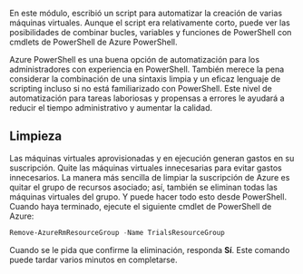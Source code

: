 En este módulo, escribió un script para automatizar la creación de varias máquinas virtuales. Aunque el script era relativamente corto, puede ver las posibilidades de combinar bucles, variables y funciones de PowerShell con cmdlets de PowerShell de Azure PowerShell.

Azure PowerShell es una buena opción de automatización para los administradores con experiencia en PowerShell. También merece la pena considerar la combinación de una sintaxis limpia y un eficaz lenguaje de scripting incluso si no está familiarizado con PowerShell. Este nivel de automatización para tareas laboriosas y propensas a errores le ayudará a reducir el tiempo administrativo y aumentar la calidad.

## <a name="cleanup"></a>Limpieza
Las máquinas virtuales aprovisionadas y en ejecución generan gastos en su suscripción. Quite las máquinas virtuales innecesarias para evitar gastos innecesarios. La manera más sencilla de limpiar la suscripción de Azure es quitar el grupo de recursos asociado; así, también se eliminan todas las máquinas virtuales del grupo. Y puede hacer todo esto desde PowerShell. Cuando haya terminado, ejecute el siguiente cmdlet de PowerShell de Azure:

```powershell
Remove-AzureRmResourceGroup -Name TrialsResourceGroup
```

Cuando se le pida que confirme la eliminación, responda **Sí**. Este comando puede tardar varios minutos en completarse.